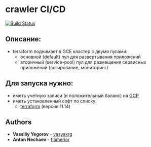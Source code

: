 # crawler CI/CD
[![Build Status]()]()

## Описание:
- terraform поднимает в GCE кластер с двумя пулами:
  - основной (default) пул для развертывания приложений
  - вторичный (service-pool) пул для размещения сервисных приложений (логирование, мониторинг)

## Для запуска нужно:
- иметь учетную записи (и положительный баланс) на [GCP](https://console.cloud.google.com)
- иметь установленный софт по списку:
  - [terraform](https://www.terraform.io/downloads.html) (версия 11.14)

## Authors
  * **Vassiliy Yegorov** - [vasyakrg](https://github.com/vasyakrg)
  * **Anton Nechaev** - [flamerior](https://github.com/flamerior)
